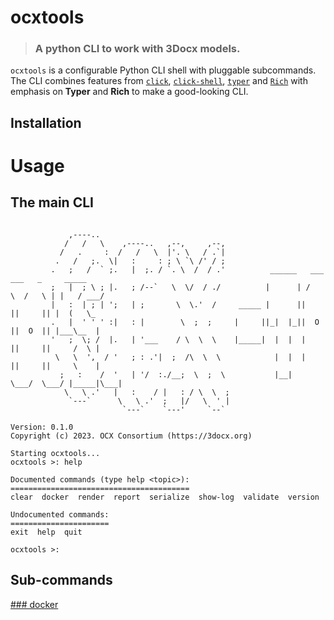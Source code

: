 # ocxtools
> ### A python CLI to work with 3Docx models.

``ocxtools`` is a configurable Python CLI shell with pluggable subcommands. The CLI combines features from [``click``](https://click.palletsprojects.com/en/8.1.x/),
[``click-shell``](https://click-shell.readthedocs.io/en/latest/), [``typer``](https://typer.tiangolo.com/) and [``Rich``](https://rich.readthedocs.io/en/stable/introduction.html)
with emphasis on **Typer** and **Rich** to make a good-looking CLI.

## Installation

# Usage
## The main CLI

````commandline

             ,----..
            /   /   \    ,----..   ,--,     ,--,
           /   .     :  /   /   \  |'. \   / .`|
          .   /   ;.  \|   :     : ; \ `\ /' / ;
         .   ;   /  ` ;.   |  ;. / `. \  /  / .'          ______   ___    ___   _     _____
         ;   |  ; \ ; |.   ; /--`   \  \/  / ./          |      | /   \  /   \ | |   / ___/
         |   :  | ; | ';   | ;       \  \.'  /     _____ |      ||     ||     || |  (   \_
         .   |  ' ' ' :|   : |        \  ;  ;     |     ||_|  |_||  O  ||  O  || |___\__  |
         '   ;  \; /  |.   | '___    / \  \  \    |_____|  |  |  |     ||     ||     /  \ |
          \   \  ',  / '   ; : .'|  ;  /\  \  \            |  |  |     ||     ||     \    |
           ;   :    /  '   | '/  :./__;  \  ;  \           |__|   \___/  \___/ |_____|\___|
            \   \ .'   |   :    / |   : / \  \  ;
             `---`      \   \ .'  ;   |/   \  ' |
                         `---`    `---'     `--`

Version: 0.1.0
Copyright (c) 2023. OCX Consortium (https://3docx.org)

Starting ocxtools...
ocxtools >: help

Documented commands (type help <topic>):
========================================
clear  docker  render  report  serialize  show-log  validate  version

Undocumented commands:
======================
exit  help  quit

ocxtools >:

````

## Sub-commands
[### docker](ocxtools/docker/readme.md)
